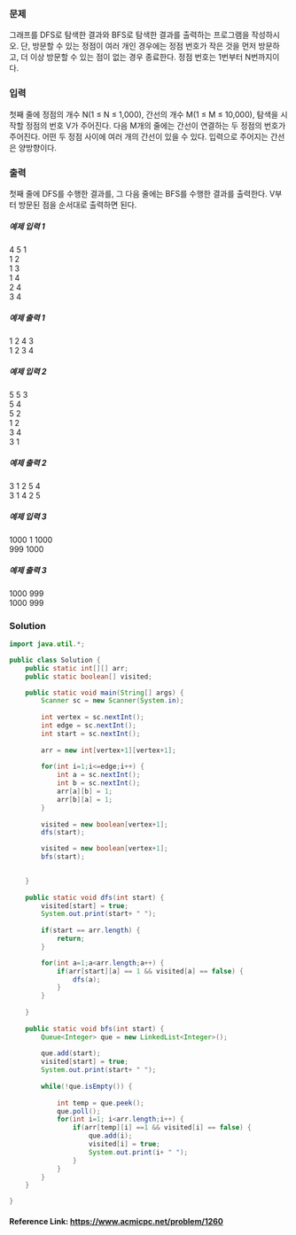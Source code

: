 ### 문제

그래프를 DFS로 탐색한 결과와 BFS로 탐색한 결과를 출력하는 프로그램을 작성하시오. 단, 방문할 수 있는 정점이 여러 개인 경우에는 정점 번호가 작은 것을 먼저 방문하고, 더 이상 방문할 수 있는 점이 없는 경우 종료한다. 정점 번호는 1번부터 N번까지이다.

### 입력

첫째 줄에 정점의 개수 N(1 ≤ N ≤ 1,000), 간선의 개수 M(1 ≤ M ≤ 10,000), 탐색을 시작할 정점의 번호 V가 주어진다. 다음 M개의 줄에는 간선이 연결하는 두 정점의 번호가 주어진다. 어떤 두 정점 사이에 여러 개의 간선이 있을 수 있다. 입력으로 주어지는 간선은 양방향이다.

### 출력

첫째 줄에 DFS를 수행한 결과를, 그 다음 줄에는 BFS를 수행한 결과를 출력한다. V부터 방문된 점을 순서대로 출력하면 된다.

##### 예제 입력 1 
4 5 1 <br/>
1 2 <br/>
1 3 <br/>
1 4 <br/>
2 4 <br/>
3 4
##### 예제 출력 1 
1 2 4 3 <br/>
1 2 3 4

##### 예제 입력 2 
5 5 3 <br/>
5 4 <br/>
5 2 <br/>
1 2 <br/>
3 4 <br/>
3 1
##### 예제 출력 2 
3 1 2 5 4 <br/>
3 1 4 2 5

##### 예제 입력 3 
1000 1 1000 <br/>
999 1000
##### 예제 출력 3 
1000 999 <br/>
1000 999

### Solution
```java
import java.util.*;

public class Solution {
	public static int[][] arr;
	public static boolean[] visited;

	public static void main(String[] args) {
		Scanner sc = new Scanner(System.in);
        
		int vertex = sc.nextInt();
		int edge = sc.nextInt();
		int start = sc.nextInt();
		
		arr = new int[vertex+1][vertex+1];
		
		for(int i=1;i<=edge;i++) {
			int a = sc.nextInt();
			int b = sc.nextInt();
			arr[a][b] = 1;
			arr[b][a] = 1;
		}
		
		visited = new boolean[vertex+1];
		dfs(start); 

		visited = new boolean[vertex+1];
		bfs(start); 

		
	}
	
	public static void dfs(int start) {
		visited[start] = true;
		System.out.print(start+ " ");
		
		if(start == arr.length) {
			return;
		}

		for(int a=1;a<arr.length;a++) {
			if(arr[start][a] == 1 && visited[a] == false) {
				dfs(a);
			}
		}
			
	}
	
	public static void bfs(int start) {
		Queue<Integer> que = new LinkedList<Integer>(); 
		
		que.add(start);
		visited[start] = true;
 		System.out.print(start+ " ");
		
		while(!que.isEmpty()) {
			
			int temp = que.peek();
			que.poll();
			for(int i=1; i<arr.length;i++) {
				if(arr[temp][i] ==1 && visited[i] == false) {
					que.add(i);
					visited[i] = true;
					System.out.print(i+ " ");
				}
			}
		}
	}

}
```

#### Reference Link: https://www.acmicpc.net/problem/1260
